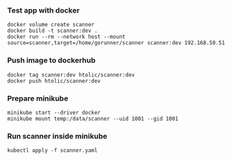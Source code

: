 ### Test app with docker
    docker volume create scanner
    docker build -t scanner:dev .
    docker run --rm --network host --mount source=scanner,target=/home/gorunner/scanner scanner:dev 192.168.50.51

### Push image to dockerhub
    docker tag scanner:dev htolic/scanner:dev
    docker push htolic/scanner:dev

### Prepare minikube
    minikube start --driver docker
    minikube mount temp:/data/scanner --uid 1001 --gid 1001

### Run scanner inside minikube
    kubectl apply -f scanner.yaml
